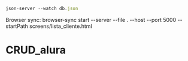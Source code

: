 ```js
json-server --watch db.json
```

Browser sync: browser-sync start --server --file . --host --port 5000 --startPath screens/lista_cliente.html
# CRUD_alura
